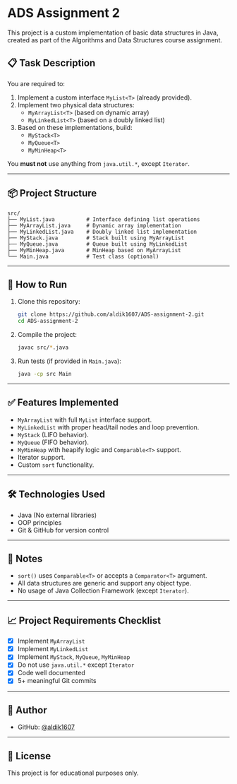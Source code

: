 
# ADS Assignment 2

This project is a custom implementation of basic data structures in Java, created as part of the Algorithms and Data Structures course assignment.

## 📋 Task Description

You are required to:

1. Implement a custom interface `MyList<T>` (already provided).
2. Implement two physical data structures:
   - `MyArrayList<T>` (based on dynamic array)
   - `MyLinkedList<T>` (based on a doubly linked list)
3. Based on these implementations, build:
   - `MyStack<T>`
   - `MyQueue<T>`
   - `MyMinHeap<T>`

You **must not** use anything from `java.util.*`, except `Iterator`.

---

## 📦 Project Structure

```
src/
├── MyList.java          # Interface defining list operations
├── MyArrayList.java     # Dynamic array implementation
├── MyLinkedList.java    # Doubly linked list implementation
├── MyStack.java         # Stack built using MyArrayList
├── MyQueue.java         # Queue built using MyLinkedList
├── MyMinHeap.java       # MinHeap based on MyArrayList
└── Main.java            # Test class (optional)
```

---

## 🚀 How to Run

1. Clone this repository:
   ```bash
   git clone https://github.com/aldik1607/ADS-assignment-2.git
   cd ADS-assignment-2
   ```

2. Compile the project:
   ```bash
   javac src/*.java
   ```

3. Run tests (if provided in `Main.java`):
   ```bash
   java -cp src Main
   ```

---

## ✅ Features Implemented

- `MyArrayList` with full `MyList` interface support.
- `MyLinkedList` with proper head/tail nodes and loop prevention.
- `MyStack` (LIFO behavior).
- `MyQueue` (FIFO behavior).
- `MyMinHeap` with heapify logic and `Comparable<T>` support.
- Iterator support.
- Custom `sort` functionality.

---

## 🛠 Technologies Used

- Java (No external libraries)
- OOP principles
- Git & GitHub for version control

---

## 📌 Notes

- `sort()` uses `Comparable<T>` or accepts a `Comparator<T>` argument.
- All data structures are generic and support any object type.
- No usage of Java Collection Framework (except `Iterator`).

---

## 📈 Project Requirements Checklist

- [x] Implement `MyArrayList`
- [x] Implement `MyLinkedList`
- [x] Implement `MyStack`, `MyQueue`, `MyMinHeap`
- [x] Do not use `java.util.*` except `Iterator`
- [x] Code well documented
- [x] 5+ meaningful Git commits

---

## 👤 Author

- GitHub: [@aldik1607](https://github.com/aldik1607)

---

## 📝 License

This project is for educational purposes only.
